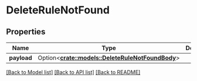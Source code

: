 # DeleteRuleNotFound

## Properties

Name | Type | Description | Notes
------------ | ------------- | ------------- | -------------
**payload** | Option<[**crate::models::DeleteRuleNotFoundBody**](DeleteRuleNotFoundBody.md)> |  | [optional]

[[Back to Model list]](../README.md#documentation-for-models) [[Back to API list]](../README.md#documentation-for-api-endpoints) [[Back to README]](../README.md)


